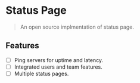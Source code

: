 # Status Page

> An open source implmentation of status page.

## Features

- [ ] Ping servers for uptime and latency.
- [ ] Integrated users and team features.
- [ ] Multiple status pages.